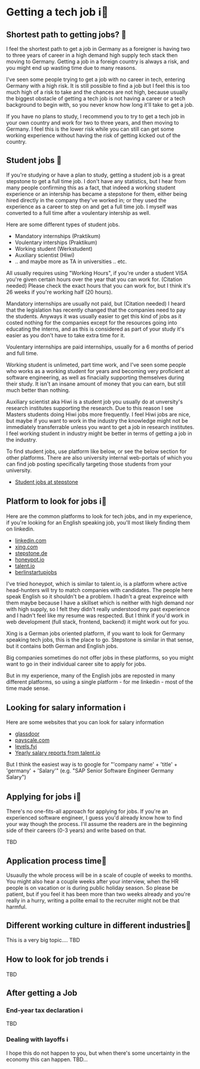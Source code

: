 # Getting a tech job ℹ️🤔

## Shortest path to getting jobs? 🤔

I feel the shortest path to get a job in Germany as a foreigner is having two to three years of career in a high demand high supply tech stack then moving to Germany. Getting a job in a foreign country is always a risk, and you might end up wasting time due to many reasons.

I've seen some people trying to get a job with no career in tech, entering Germany with a high risk. It is still possible to find a job but I feel this is too much high of a risk to take and the chances are not high, because usually the biggest obstacle of getting a tech job is not having a career or a tech background to begin with, so you never know how long it'll take to get a job. 

If you have no plans to study, I recommend you to try to get a tech job in your own country and work for two to three years, and then moving to Germany. I feel this is the lower risk while you can still can get some working experience without having the risk of getting kicked out of the country.

## Student jobs 🤔

If you're studying or have a plan to study, getting a student job is a great stepstone to get a full time job. I don't have any statistics, but I hear from many people confirming this as a fact, that indeed a working student experience or an intership has became a stepstone for them, either being hired directly in the company they've worked in; or they used the experience as a career to step on and get a full time job. I myself was converted to a full time after a voulentary intership as well.

Here are some different types of student jobs.

- Mandatory internships (Praktikum)
- Voulentary interships (Praktikum)
- Working student (Werkstudent)
- Auxiliary scientist (Hiwi)
- .. and maybe more as TA in universities .. etc.

All usually requires using "Working Hours", if you're under a student VISA you're given certain hours over the year that you can work for. (Citation needed) Please check the exact hours that you can work for, but I think it's 26 weeks if you're working half (20 hours).

Mandatory internships are usually not paid, but (Citation needed) I heard that the legislation has recently changed that the companies need to pay the students. Anyways it was usually easier to get this kind of jobs as it costed nothing for the companies except for the resources going into educating the interns, and as this is considered as part of your study it's easier as you don't have to take extra time for it.

Voulentary internships are paid internships, usually for a 6 months of period and full time. 

Working student is unlimeted, part time work, and I've seen some people who works as a working student for years and becoming very proficient at software engineering, as well as finacially supporting themselves during their study. It isn't an insane amount of money that you can earn, but still much better than nothing. 

Auxiliary scientist aka Hiwi is a student job you usually do at unversity's research institutes supporting the research. Due to this reason I see Masters students doing Hiwi jobs more frequently. I feel Hiwi jobs are nice, but maybe if you want to work in the industry the knowledge might not be immediately transferrable unless you want to get a job in research institutes. I feel working student in industry might be better in terms of getting a job in the industry. 

To find student jobs, use platform like below, or see the below section for other platforms. There are also university internal web-portals of which you can find job posting specifically targeting those students from your university.

- [Student jobs at stepstone](https://www.stepstone.de/jobs/student-in?gclid=Cj0KCQjwu-KiBhCsARIsAPztUF1anEHY9GP0HJ59_dQMb5kq0ClBM1Doo5-q2wbxY881wcj0tO7i3OIaAkc0EALw_wcB&ef_id=Cj0KCQjwu-KiBhCsARIsAPztUF1anEHY9GP0HJ59_dQMb5kq0ClBM1Doo5-q2wbxY881wcj0tO7i3OIaAkc0EALw_wcB:G:s&cid=SEA_GO_DE-DE-JD%2FFUNC1---D%7C%5BA%5D_c_no%20discipline--%7CDIS000--_dynamic_RL_DSA1&loc_interest=&loc_physical=1004234&s_kwcid=AL!523!3!564573399345!!!g!!)

## Platform to look for jobs ℹ️🤔

Here are the common platforms to look for tech jobs, and in my experience, if you're looking for an English speaking job, you'll most likely finding them on linkedin. 

- [linkedin.com](https://www.linkedin.com)
- [xing.com](https://www.xing.com)
- [stepstone.de](https://www.stepstone.de)
- [honeypot.io](https://www.honeypot.io)
- [talent.io](https://www.talent.io)
- [berlinstartupjobs](https://berlinstartupjobs.com/de/)

I've tried honeypot, which is similar to talent.io, is a platform where active head-hunters will try to match companies with candidates. The people here speak English so it shouldn't be a problem. I hadn't a great expreince with them maybe because I have a skillset which is neither with high demand nor with high supply, so I felt they didn't really understood my past experience and I hadn't feel like my resume was respected. But I think if you'd work in web development (full stack, frontend, backend) it might work out for you.

Xing is a German jobs oriented platform, if you want to look for Germany speaking tech jobs, this is the place to go. Stepstone is similar in that sense, but it contains both German and English jobs. 

Big companies sometimes do not offer jobs in these platforms, so you might want to go in their individual career site to apply for jobs.

But in my experience, many of the English jobs are reposted in many different platforms, so using a single platform - for me linkedin - most of the time made sense.

## Looking for salary information ℹ️

Here are some websites that you can look for salary information

- [glassdoor](https://www.glassdoor.com)
- [payscale.com](https://www.payscale.com/en-eu/)
- [levels.fyi](https://levels.fyi)
- [Yearly salary reports from talent.io](https://join.talent.io/tech-salary-report-en)

But I think the easiest way is to google for "'company name' + 'title' + 'germany' + 'Salary'" (e.g. "SAP Senior Software Engineer Germany Salary")

## Applying for jobs ℹ️🤔

There's no one-fits-all approach for applying for jobs. If you're an experienced software engineer, I guess you'd already know how to find your way though the process. I'll assume the readers are in the beginning side of their careers (0-3 years) and write based on that. 

TBD

## Application process time🤔

Usuaully the whole process will be in a scale of couple of weeks to months. You might also hear a couple weeks after your interview, when the HR people is on vacation or is during public holiday season. So please be patient, but if you feel it has been more than two weeks already and you're really in a hurry, writing a polite email to the recruiter might not be that harmful.

## Different working culture in different industries🤔

This is a very big topic....
TBD
## How to look for job trends ℹ️

TBD

## After getting a Job
### End-year tax declaration ℹ️
TBD 

### Dealing with layoffs ℹ️
I hope this do not happen to you, but when there's some uncertainty in the economy this can happen.
TBD...
